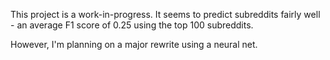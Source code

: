 This project is a work-in-progress. It seems to predict subreddits fairly well - an average F1 score of 0.25 using the top 100 subreddits.

However, I'm planning on a major rewrite using a neural net.